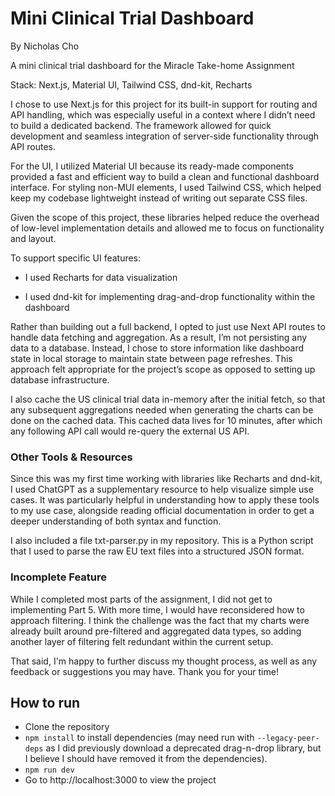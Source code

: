 # Mini Clinical Trial Dashboard

  
By Nicholas Cho

A mini clinical trial dashboard for the Miracle Take-home Assignment

Stack: Next.js, Material UI, Tailwind CSS, dnd-kit, Recharts


I chose to use Next.js for this project for its built-in support for routing and API handling, which was especially useful in a context where I didn’t need to build a dedicated backend. The framework allowed for quick development and seamless integration of server-side functionality through API routes.

For the UI, I utilized Material UI because its ready-made components provided a fast and efficient way to build a clean and functional dashboard interface. For styling non-MUI elements, I used Tailwind CSS, which helped keep my codebase lightweight instead of writing out separate CSS files.

Given the scope of this project, these libraries helped reduce the overhead of low-level implementation details and allowed me to focus on functionality and layout.

To support specific UI features:

-   I used Recharts for data visualization
    
-   I used dnd-kit for implementing drag-and-drop functionality within the dashboard
    

Rather than building out a full backend, I opted to just use Next API routes to handle data fetching and aggregation. As a result, I’m not persisting any data to a database. Instead, I chose to store information like dashboard state in local storage to maintain state between page refreshes. This approach felt appropriate for the project’s scope as opposed to setting up database infrastructure. 

I also cache the US clinical trial data in-memory after the initial fetch, so that any subsequent aggregations needed when generating the charts can be done on the cached data. This cached data lives for 10 minutes, after which any following API call would re-query the external US API.

### Other Tools & Resources

Since this was my first time working with libraries like Recharts and dnd-kit, I used ChatGPT as a supplementary resource to help visualize simple use cases. It was particularly helpful in understanding how to apply these tools to my use case, alongside reading official documentation in order to get a deeper understanding of both syntax and function.

I also included a file txt-parser.py in my repository. This is a Python script that I used to parse the raw EU text files into a structured JSON format.
    
    

### Incomplete Feature

While I completed most parts of the assignment, I did not get to implementing Part 5. With more time, I would have reconsidered how to approach filtering. I think the challenge was the fact that my charts were already built around pre-filtered and aggregated data types, so adding another layer of filtering felt redundant within the current setup.

That said, I'm happy to further discuss my thought process, as well as any feedback or suggestions you may have. Thank you for your time!

## How to run

 - Clone the repository
 - `npm install` to install dependencies (may need run with `--legacy-peer-deps` as I did previously download a deprecated drag-n-drop library, but I believe I should have removed it from the dependencies).
 - `npm run dev`
 - Go to http://localhost:3000 to view the project
